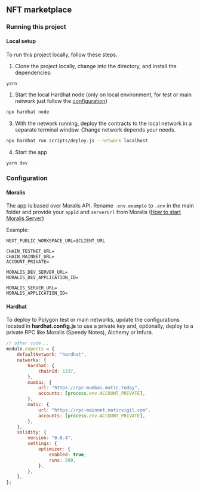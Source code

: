 ## NFT marketplace

### Running this project

#### Local setup

To run this project locally, follow these steps.

1. Clone the project locally, change into the directory, and install the dependencies:

```sh
yarn
```

1. Start the local Hardhat node (only on local environment, for test or main network just follow the [configuration](#Configuration))

```sh
npx hardhat node
```

3. With the network running, deploy the contracts to the local network in a separate terminal window. Change network depends your needs.

```sh
npx hardhat run scripts/deploy.js --network localhost
```

4. Start the app

```
yarn dev
```

### Configuration

#### Moralis

The app is based over Moralis API. Rename `.env.example` to `.env` in the main folder and provide your `appId` and `serverUrl` from Moralis ([How to start Moralis Server](https://docs.moralis.io/moralis-server/getting-started/create-a-moralis-server))

Example:


```env
NEXT_PUBLIC_WORKSPACE_URL=$CLIENT_URL

CHAIN_TESTNET_URL=
CHAIN_MAINNET_URL=
ACCOUNT_PRIVATE=

MORALIS_DEV_SERVER_URL=
MORALIS_DEV_APPLICATION_ID=

MORALIS_SERVER_URL=
MORALIS_APPLICATION_ID=
```

#### Hardhat

To deploy to Polygon test or main networks, update the configurations located in **hardhat.config.js** to use a private key and, optionally, deploy to a private RPC like Moralis (Speedy Notes), Alchemy or Infura.

```javascript
// other code...
module.exports = {
	defaultNetwork: "hardhat",
	networks: {
		hardhat: {
			chainId: 1337,
		},
		mumbai: {
			url: "https://rpc-mumbai.matic.today",
			accounts: [process.env.ACCOUNT_PRIVATE],
		},
		matic: {
			url: "https://rpc-mainnet.maticvigil.com",
			accounts: [process.env.ACCOUNT_PRIVATE],
		},
	},
	solidity: {
		version: "0.8.4",
		settings: {
			optimizer: {
				enabled: true,
				runs: 200,
			},
		},
	},
};
```
